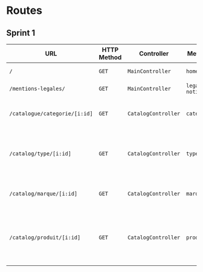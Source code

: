 # Routes

## Sprint 1

| URL                           | HTTP Method | Controller          | Method         | Title               | Content                            | Comment                                                 |
| ----------------------------- | ----------- | ------------------- | -------------- | ------------------- | ---------------------------------- | ------------------------------------------------------- |
| `/`                           | `GET`       | `MainController`    | `home`         | Dans les shoe       | 5 categories                       | -                                                       |
| `/mentions-legales/`          | `GET`       | `MainController`    | `legal-notice` | Mentions légales    | The notice...                      | -                                                       |
| `/catalogue/categorie/[i:id]` | `GET`       | `CatalogController` | `category`     | Nom de la catégorie | Products related to the category   | -                                                       |
| `/catalog/type/[i:id]`        | `GET`       | `CatalogController` | `type`         | Nom du type         | Products related to the type       | Explain here the dynamics parts of your URL (`[]`)      |
| `/catalog/marque/[i:id]`      | `GET`       | `CatalogController` | `marque`       | Nom de la marque    | Products related to the brand name | *                                                       |
| `/catalog/produit/[i:id]`     | `GET`       | `CatalogController` | `produit`      | Nom du produit      | Products related to the product    | Display template linked to the product through his `id` |